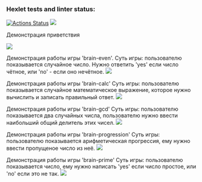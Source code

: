 ### Hexlet tests and linter status:
[![Actions Status](https://github.com/RainbowCake1/frontend-project-44/workflows/hexlet-check/badge.svg)](https://github.com/RainbowCake1/frontend-project-44/actions)
<a href="https://codeclimate.com/github/RainbowCake1/frontend-project-44/maintainability"><img src="https://api.codeclimate.com/v1/badges/eca07b988093c056a328/maintainability" /></a>


<p>Демонстрация приветствия</p>
<a href="https://asciinema.org/a/inpnRceUnDCE9AtSAuIYfrXv4" target="_blank"><img src="https://asciinema.org/a/inpnRceUnDCE9AtSAuIYfrXv4.svg" /></a>
<p>Демонстрация работы игры 'brain-even'. Суть игры: пользователю показывается случайное число. Нужно ответить 'yes' если число чётное, или 'no' - если оно нечётное.
<a href="https://asciinema.org/a/uRe4wJIbbPJVHNFRyLALEmHbz" target="_blank"><img src="https://asciinema.org/a/uRe4wJIbbPJVHNFRyLALEmHbz.svg" /></a>
<p>Демонстрация работы игры 'brain-calc' Суть игры: пользователю показывается случайное математическое выражение, которое нужно вычислить и записать правильный ответ.
<a href="https://asciinema.org/a/ubpSg32m2gPXjE9MYZ49DTrEt" target="_blank"><img src="https://asciinema.org/a/ubpSg32m2gPXjE9MYZ49DTrEt.svg" /></a>
<p>Демонстрация работы игры 'brain-gcd' Суть игры: пользователю показывается два случайных числа, пользователю нужно ввести наибольший общий делитель этих чисел.
<a href="https://asciinema.org/a/q1znGO6w3HNqU9dJfY6AsX4JJ" target="_blank"><img src="https://asciinema.org/a/q1znGO6w3HNqU9dJfY6AsX4JJ.svg" /></a>
<p>Демонстрация работы игры 'brain-progression' Суть игры: пользователю показывается арифметическая прогрессия, ему нужно ввести пропущеное число из неё.
<a href="https://asciinema.org/a/BplDIoepwMTiFmyEzXNiRm81I" target="_blank"><img src="https://asciinema.org/a/BplDIoepwMTiFmyEzXNiRm81I.svg" /></a>
<p>Демонстрация работы игры 'brain-prime' Суть игры: пользователю показывается число, ему нужно написать 'yes' если число простое, или 'no' если это не так.
<a href="https://asciinema.org/a/p4IrEsmIeyuXkYOzzw6bvU4Ph" target="_blank"><img src="https://asciinema.org/a/p4IrEsmIeyuXkYOzzw6bvU4Ph.svg" /></a>
